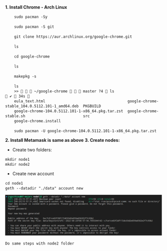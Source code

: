 **1. Install Chrome - Arch Linux**

```console
    sudo pacman -Sy

    sudo pacman -S git

    git clone https://aur.archlinux.org/google-chrome.git

    ls

    cd google-chrome

    ls

    makepkg -s

    ls
    >>    ~/google-chrome    master ?4  ls                                                                                ✔  34s  
    eula_text.html                                     google-chrome-stable_104.0.5112.101-1_amd64.deb  PKGBUILD
    google-chrome-104.0.5112.101-1-x86_64.pkg.tar.zst  google-chrome-stable.sh                          src
    google-chrome.install  

    sudo pacman -U google-chrome-104.0.5112.101-1-x86_64.pkg.tar.zst
```
**2. Install Metamask is same as above**
**3. Create nodes:**
   - Create two folders:
   ```console
   mkdir node1
   mkdir node2
   ```
   - Create new account
   ```console
   cd node1
   geth --datadir "./data" account new
   ```
   <img src="/assets/images/geth/pvtnetwork_create_new_account.png" />

    Do same steps with node2 folder
